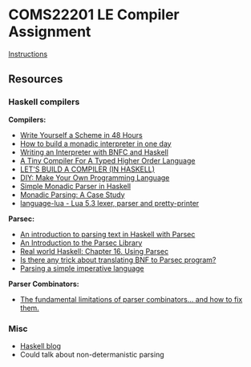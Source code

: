 # COMS22201 LE Compiler Assignment

[Instructions](https://www.cs.bris.ac.uk/Teaching/Resources/COMS22201)

## Resources

### Haskell compilers

**Compilers:**

- [Write Yourself a Scheme in 48 Hours](https://en.wikibooks.org/wiki/Write_Yourself_a_Scheme_in_48_Hours)
- [How to build a monadic interpreter in one day](https://wiki.haskell.org/wikiupload/c/c6/ICMI45-paper-en.pdf)
- [Writing an Interpreter with BNFC and Haskell](http://gregorulm.com/writing-an-interpreter-with-bnfc-and-haskell/)
- [A Tiny Compiler For A Typed Higher Order Language](http://jozefg.bitbucket.org/posts/2015-03-24-pcf.html)
- [LET'S BUILD A COMPILER (IN HASKELL)](http://alephnullplex.github.io/cradle/)
- [DIY: Make Your Own Programming Language](http://blog.ppelgren.se/2015-01-03/DIY-Make-Your-Own-Programming-language/)
- [Simple Monadic Parser in Haskell](http://michal.muskala.eu/2015/09/23/simple-monadic-parser-in-haskell.html)
- [Monadic Parsing: A Case Study](http://berniepope.id.au/docs/monad_parse.pdf)
- [language-lua - Lua 5.3 lexer, parser and pretty-printer](https://github.com/osa1/language-lua)

**Parsec:**

- [An introduction to parsing text in Haskell with Parsec](http://unbui.lt/#!/post/haskell-parsec-basics)
- [An Introduction to the Parsec Library](https://kunigami.blog/2014/01/21/an-introduction-to-the-parsec-library/)
- [Real world Haskell: Chapter 16\. Using Parsec](http://book.realworldhaskell.org/read/using-parsec.html)
- [Is there any trick about translating BNF to Parsec program?](http://stackoverflow.com/questions/28828586/is-there-any-trick-about-translating-bnf-to-parsec-program)
- [Parsing a simple imperative language](https://wiki.haskell.org/Parsing_a_simple_imperative_language)

**Parser Combinators:**

- [The fundamental limitations of parser combinators... and how to fix them.](http://lambda-the-ultimate.org/node/4160)

### Misc

- [Haskell blog](http://www.well-typed.com/blog/)
- Could talk about non-determanistic parsing
